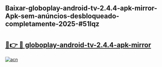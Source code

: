 ## Baixar-globoplay-android-tv-2.4.4-apk-mirror-Apk-sem-anúncios-desbloqueado-completamente-2025-#51lqz

# <h2><a href="https://ainizakaria.my?title=globoplay-android-tv-2.4.4-apk-mirror&ref=20M">🔗👉 🔴 globoplay-android-tv-2.4.4-apk-mirror</a></h2>

[![acn](https://github.com/user-attachments/assets/0f9c940e-d8b0-45ae-aac7-cd30a18b3e1c)](https://ainizakaria.my?title=globoplay-android-tv-2.4.4-apk-mirror&ref=20M)

